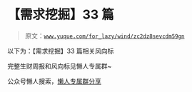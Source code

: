 # 【需求挖掘】33 篇

> 原文：[`www.yuque.com/for_lazy/wind/zc2dz8sevcdm59gn`](https://www.yuque.com/for_lazy/wind/zc2dz8sevcdm59gn)

以下为：【需求挖掘】33 篇相关风向标

完整生财周报和风向标见懒人专属群~

公众号懒人搜索，[懒人专属群分享](https://lazybook.fun/#/blog/group)